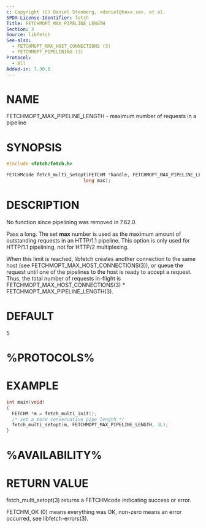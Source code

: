 ```yaml
---
c: Copyright (C) Daniel Stenberg, <daniel@haxx.se>, et al.
SPDX-License-Identifier: fetch
Title: FETCHMOPT_MAX_PIPELINE_LENGTH
Section: 3
Source: libfetch
See-also:
  - FETCHMOPT_MAX_HOST_CONNECTIONS (3)
  - FETCHMOPT_PIPELINING (3)
Protocol:
  - All
Added-in: 7.30.0
---
```


# NAME

FETCHMOPT_MAX_PIPELINE_LENGTH - maximum number of requests in a pipeline

# SYNOPSIS

~~~c
#include <fetch/fetch.h>

FETCHMcode fetch_multi_setopt(FETCHM *handle, FETCHMOPT_MAX_PIPELINE_LENGTH,
                            long max);
~~~

# DESCRIPTION

No function since pipelining was removed in 7.62.0.

Pass a long. The set **max** number is used as the maximum amount of
outstanding requests in an HTTP/1.1 pipeline. This option is only used for
HTTP/1.1 pipelining, not for HTTP/2 multiplexing.

When this limit is reached, libfetch creates another connection to the same
host (see FETCHMOPT_MAX_HOST_CONNECTIONS(3)), or queue the request until one
    of the pipelines to the host is ready to accept a request. Thus, the total
number of requests in-flight is FETCHMOPT_MAX_HOST_CONNECTIONS(3) *
FETCHMOPT_MAX_PIPELINE_LENGTH(3).

# DEFAULT

5

# %PROTOCOLS%

# EXAMPLE

~~~c
int main(void)
{
  FETCHM *m = fetch_multi_init();
  /* set a more conservative pipe length */
  fetch_multi_setopt(m, FETCHMOPT_MAX_PIPELINE_LENGTH, 3L);
}
~~~

# %AVAILABILITY%

# RETURN VALUE

fetch_multi_setopt(3) returns a FETCHMcode indicating success or error.

FETCHM_OK (0) means everything was OK, non-zero means an error occurred, see
libfetch-errors(3).
